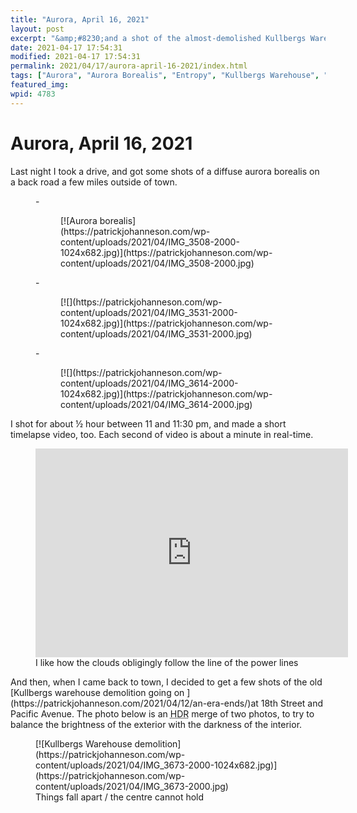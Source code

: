 ```yaml
---
title: "Aurora, April 16, 2021"
layout: post
excerpt: "&amp;#8230;and a shot of the almost-demolished Kullbergs Warehouse, too."
date: 2021-04-17 17:54:31
modified: 2021-04-17 17:54:31
permalink: 2021/04/17/aurora-april-16-2021/index.html
tags: ["Aurora", "Aurora Borealis", "Entropy", "Kullbergs Warehouse", "Photos"]
featured_img: 
wpid: 4783
---
```


# Aurora, April 16, 2021

Last night I took a drive, and got some shots of a diffuse aurora borealis on a back road a few miles outside of town.

<figure class="is-layout-flex wp-block-gallery-144 wp-block-gallery columns-3 is-cropped">- <figure>[![Aurora borealis](https://patrickjohanneson.com/wp-content/uploads/2021/04/IMG_3508-2000-1024x682.jpg)](https://patrickjohanneson.com/wp-content/uploads/2021/04/IMG_3508-2000.jpg)</figure>
- <figure>[![](https://patrickjohanneson.com/wp-content/uploads/2021/04/IMG_3531-2000-1024x682.jpg)](https://patrickjohanneson.com/wp-content/uploads/2021/04/IMG_3531-2000.jpg)</figure>
- <figure>[![](https://patrickjohanneson.com/wp-content/uploads/2021/04/IMG_3614-2000-1024x682.jpg)](https://patrickjohanneson.com/wp-content/uploads/2021/04/IMG_3614-2000.jpg)</figure>

</figure>I shot for about ½ hour between 11 and 11:30 pm, and made a short timelapse video, too. Each second of video is about a minute in real-time.

<figure class="wp-block-embed is-type-video is-provider-vimeo wp-block-embed-vimeo wp-embed-aspect-4-3 wp-has-aspect-ratio"><div class="wp-block-embed__wrapper"><iframe allow="autoplay; fullscreen; picture-in-picture" allowfullscreen="" frameborder="0" height="334" loading="lazy" src="https://player.vimeo.com/video/538096065?h=b881d7ab6a&dnt=1&app_id=122963" title="Aurora, April 16, 11:00 &ndash; 11:30pm" width="500"></iframe></div><figcaption>I like how the clouds obligingly follow the line of the power lines</figcaption></figure>And then, when I came back to town, I decided to get a few shots of the old [Kullbergs warehouse demolition going on ](https://patrickjohanneson.com/2021/04/12/an-era-ends/)at 18th Street and Pacific Avenue. The photo below is an <abbr title="high dynamic range">HDR</abbr> merge of two photos, to try to balance the brightness of the exterior with the darkness of the interior.

<figure class="wp-block-image size-large">[![Kullbergs Warehouse demolition](https://patrickjohanneson.com/wp-content/uploads/2021/04/IMG_3673-2000-1024x682.jpg)](https://patrickjohanneson.com/wp-content/uploads/2021/04/IMG_3673-2000.jpg)<figcaption>Things fall apart / the centre cannot hold</figcaption></figure>